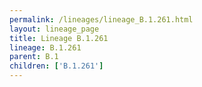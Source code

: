```yaml
---
permalink: /lineages/lineage_B.1.261.html
layout: lineage_page
title: Lineage B.1.261
lineage: B.1.261
parent: B.1
children: ['B.1.261']
---
```

